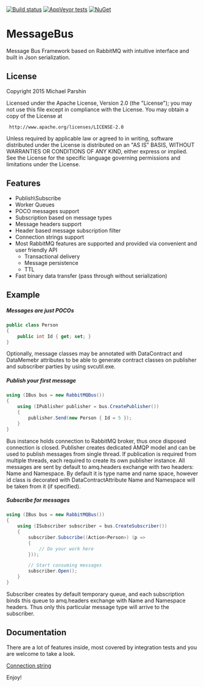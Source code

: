 [![Build status](https://ci.appveyor.com/api/projects/status/tkxxfhrvplrqtivf?svg=true)](https://ci.appveyor.com/project/parshim/messagebus)
[![AppVeyor tests](https://img.shields.io/appveyor/tests/parshim/messagebus.svg)](https://ci.appveyor.com/project/parshim/messagebus/build/tests)
[![NuGet](https://img.shields.io/nuget/dt/RabbitMQ.MessageBus.svg)](http://www.nuget.org/packages/RabbitMQ.MessageBus/)

MessageBus
==========

Message Bus Framework based on RabbitMQ with intuitive interface and built in Json serialization.

## License
   Copyright 2015 Michael Parshin

   Licensed under the Apache License, Version 2.0 (the "License");
   you may not use this file except in compliance with the License.
   You may obtain a copy of the License at

     http://www.apache.org/licenses/LICENSE-2.0

   Unless required by applicable law or agreed to in writing, software
   distributed under the License is distributed on an "AS IS" BASIS,
   WITHOUT WARRANTIES OR CONDITIONS OF ANY KIND, either express or implied.
   See the License for the specific language governing permissions and
   limitations under the License.

## Features

 * Publish\Subscribe
 * Worker Queues
 * POCO messages support
 * Subscription based on message types	
 * Message headers support
 * Header based message subscription filter
 * Connection strings support
 * Most RabbitMQ features are supported and provided via convenient and user friendly API
 	- Transactional delivery
 	- Message persistence
    - TTL
 * Fast binary data transfer (pass through without serialization)
 
## Example

##### Messages are just POCOs

```c#
public class Person
{
    public int Id { get; set; }
}
```

Optionally, message classes may be annotated with DataContract and DataMemebr attributes to be able to generate contract classes on publisher and subscriber parties by using svcutil.exe.
	
##### Publish your first message	
	
```c#
using (IBus bus = new RabbitMQBus())
{
	using (IPublisher publisher = bus.CreatePublisher())
    {
        publisher.Send(new Person { Id = 5 });
    }
}
```

Bus instance holds connection to RabbitMQ broker, thus once disposed connection is closed. 
Publisher creates dedicated AMQP model and can be used to publish messages from single thread. If publication is required from multiple threads, each required to create its own publisher instance.
All messages are sent by default to amq.headers exchange with two headers: Name and Namespace. By default it is type name and name space, however id class is decorated with DataContractAttribute Name and Namespace will be taken from it (if specified). 

##### Subscribe for messages

```c#
using (IBus bus = new RabbitMQBus())
{
	using (ISubscriber subscriber = bus.CreateSubscriber())
    {
		subscriber.Subscribe((Action<Person>) (p =>
        {
            // Do your work here
        }));

		// Start consuming messages
        subscriber.Open();
	}
}
```

Subscriber creates by default temporary queue, and each subscription binds this queue to amq.headers exchange with Name and Namespace headers. 
Thus only this particular message type will arrive to the subscriber.

## Documentation

There are a lot of features inside, most covered by integration tests and you are welcome to take a look.

[Connection string](Docs/ConnectionString.md)

Enjoy!
